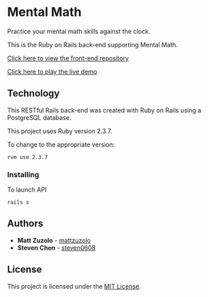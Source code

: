 # Mental Math

Practice your mental math skills against the clock.

This is the Ruby on Rails back-end supporting Mental Math.

[Click here to view the front-end repository](https://github.com/mattzuzolo/mental-math)

[Click here to play the live demo](https://mattzuzolo.github.io/mental-math/)

## Technology

This RESTful Rails back-end was created with Ruby on Rails using a PostgreSQL database.

This project uses Ruby version 2.3.7. 

To change to the appropriate version: 

```
rvm use 2.3.7 
```

### Installing

To launch API

```
rails s
```

## Authors

* **Matt Zuzolo** - [mattzuzolo](https://mattzuzolo.github.io/)
* **Steven Chen** - [steven0608](https://github.com/steven0608)

 ## License 
 
 This project is licensed under the [MIT License](https://opensource.org/licenses/MIT).
